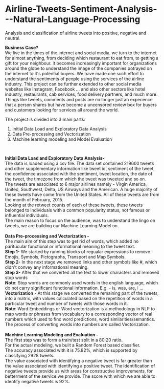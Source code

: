 # Airline-Tweets-Sentiment-Analysis---Natural-Language-Processing
Analysis and classification of airline tweets into positive, negative and neutral.

<b>Business Case?</b><br>
We live in the times of the internet and social media, we turn to the internet for almost anything, from deciding which restaurant to eat from, to getting a gift for your neighbour. It becomes increasingly important for organizations around the globe to understand the image of the companies potrayed on the internet to it's potential buyers. We have made one such effort to understand the sentiments of people using the services of the airline industry. This project can be further extended to other social media websites like Instagram, Facebook ... and also other sectors like hotel industry, restaurants, cab services, food delivery partners, and much more. Things like tweets, comments and posts are no longer just an experience that a person shares but have become a uncensored review box for buyers and customers looking for services all around the world.  

The project is divided into 3 main parts:
1) Initial Data Load and Exploratory Data Analysis
2) Data Pre-processing and Vectorization
3) Machine learning modeling and Model Evaluation
<br>

<b>Initial Data Load and Exploratory Data Analysis-</b><br>
The data is loaded using a csv file. The data set contained 219600 tweets and other supplementary information like tweet id, sentiment of the tweet, the confidence associated with the sentiment, tweet location, the date of the tweet, the timezone from which the tweet was tweeted and so on.
<br>
The tweets are associated to 6 major airlines namely - Virgin America, United, Southwest, Delta, US Airways and the American.
A huge majority of these tweets have come from the United States. All of these tweets are from the month of February, 2015.
<br>
Looking at the retweet counts of each of these tweets, these tweets belonged to individuals with a common popularity status, not famous or influential individuals.
<br>
The main reason to focus on the audience, was to understand the lingo on tweets, we are building our Machine Learning Model on.
<br><br>
<b>Data Pre-processing and Vectorization -</b><br>
The main aim of this step was to get rid of words, which added no paritucular functional or informational meaning to the tweet text.<br>
<b>Step 1-</b> We started by running blocks of regualar expressions to remove Emojis, Symbols, Pictographs, Transport and Map Symbols.<br>
<b>Step 2-</b> In the next stage we removed links and other symbols like #, which didn't convey any informational meaning.<br>
<b>Step 3-</b> After that we converted all the text to lower characters and removed stop words<br>
<b>Note:</b> Stop words are commonly used words in the english language, which do not carry significant functional information. E.g. - is, was, are, I ...
<br>
<b>Vectorization</b> - At this stage we converted the remaining part of the tweets, into a matrix, with values calculated based on the repetition of words in a particular tweet and number of tweets with those words in it.<br>
<b>Note: </b>Word Embeddings or Word vectorization is a methodology in NLP to map words or phrases from vocabulary to a corresponding vector of real numbers which used to find word predictions, word similarities/semantics. The process of converting words into numbers are called Vectorization.<br><br>
<b>Machine Learning Modeling and Evaluation -</b><br>
The first step was to form a train/test split in a 80:20 ratio.<br>
For the actual modeling, we built a Random Forest based classifier.<br>
The accuracy associated with it is 75.82%, which is supported by classifying 2928 tweets.<br>
The value associated with identifying a negative tweet is far greater than the value associated with identifying a positive tweet. The identification of negative tweets provide us with areas for constructive improvements, for betterment of the service we provide. The score with which we are able to identify negative tweets is 92%.









